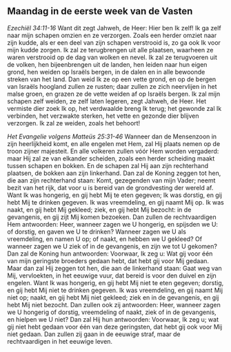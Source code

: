 ## Maandag in de eerste week van de Vasten

*Ezechiël 34:11-16*
Want dit zegt Jahweh, de Heer: Hier ben Ik zelf! Ik ga zelf naar mijn schapen omzien en ze verzorgen. Zoals een herder omziet naar zijn kudde, als er een deel van zijn schapen verstrooid is, zo ga ook Ik voor mijn kudde zorgen. Ik zal ze terugbrengen uit alle plaatsen, waarheen ze waren verstrooid op de dag van wolken en nevel. Ik zal ze terugvoeren uit de volken, hen bijeenbrengen uit de landen, hen leiden naar hun eigen grond, hen weiden op Israëls bergen, in de dalen en in alle bewoonde streken van het land. Dan weid Ik ze op een vette grond, en op de bergen van Israëls hoogland zullen ze rusten; daar zullen ze zich neervlijen in het malse groen, en grazen ze de vette weiden af op Israëls bergen. Ik zal mijn schapen zelf weiden, ze zelf laten legeren, zegt Jahweh, de Heer. Het vermiste dier zoek Ik op, het verdwaalde breng Ik terug; het gewonde zal Ik verbinden, het verzwakte sterken, het vette en gezonde dier blijven verzorgen. Ik zal ze weiden, zoals het behoort! 

*Het Evangelie volgens Matteüs 25:31-46*
Wanneer dan de Mensenzoon in zijn heerlijkheid komt, en alle engelen met Hem, zal Hij plaats nemen op de troon zijner majesteit. En alle volkeren zullen vóór Hem worden vergaderd: maar Hij zal ze van elkander scheiden, zoals een herder scheiding maakt tussen schapen en bokken. En de schapen zal Hij aan zijn rechterhand plaatsen, de bokken aan zijn linkerhand. Dan zal de Koning zeggen tot hen, die aan zijn rechterhand staan: Komt, gezegenden van mijn Vader; neemt bezit van het rijk, dat voor u is bereid van de grondvesting der wereld af. Want Ik was hongerig, en gij hebt Mij te eten gegeven; Ik was dorstig, en gij hebt Mij te drinken gegeven. Ik was vreemdeling, en gij naamt Mij op. Ik was naakt, en gij hebt Mij gekleed; ziek, en gij hebt Mij bezocht: in de gevangenis, en gij zijt Mij komen bezoeken. Dan zullen de rechtvaardigen Hem antwoorden: Heer, wanneer zagen we U hongerig, en spijsden we U: of dorstig, en gaven we U te drinken? Wanneer zagen we U als vreemdeling, en namen U op; of naakt, en hebben we U gekleed? Of wanneer zagen we U ziek of in de gevangenis, en zijn we tot U gekomen? Dan zal de Koning hun antwoorden: Voorwaar, Ik zeg u: Wat gij voor één van mijn geringste broeders gedaan hebt, dat hebt gij voor Mij gedaan. Maar dan zal Hij zeggen tot hen, die aan de linkerhand staan: Gaat weg van Mij, vervloekten, in het eeuwige vuur, dat bereid is voor den duivel en zijn engelen. Want Ik was hongerig, en gij hebt Mij niet te eten gegeven; dorstig, en gij hebt Mij niet te drinken gegeven. Ik was vreemdeling, en gij naamt Mij niet op; naakt, en gij hebt Mij niet gekleed; ziek en in de gevangenis, en gij hebt Mij niet bezocht. Dan zullen ook zij antwoorden: Heer, wanneer zagen we U hongerig of dorstig, vreemdeling of naakt, ziek of in de gevangenis, en hielpen we U niet? Dan zal Hij hun antwoorden: Voorwaar, Ik zeg u; wat gij niet hebt gedaan voor één van deze geringsten, dat hebt gij ook voor Mij niet gedaan. Dan zullen zij gaan in de eeuwige straf, maar de rechtvaardigen in het eeuwige leven. 

